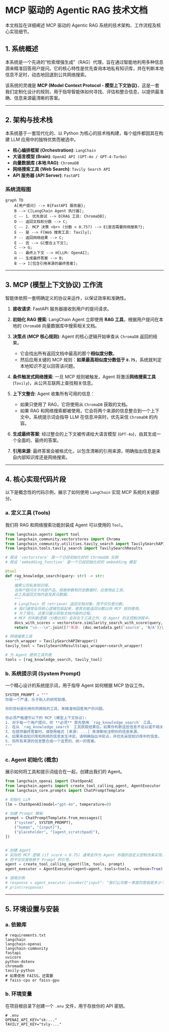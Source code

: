 # MCP 驱动的 Agentic RAG 技术文档

本文档旨在详细阐述 MCP 驱动的 Agentic RAG 系统的技术架构、工作流程及核心实现细节。

## 1\. 系统概述

本系统是一个先进的“检索增强生成”（RAG）代理，旨在通过智能地利用多种信息源来精准回答用户提问。它的核心特性是优先查询本地私有知识库，并在判断本地信息不足时，动态地回退到公共网络搜索。

该系统的灵魂是 **MCP (Model Context Protocol - 模型上下文协议)**，这是一套我们定制化设计的规则，用于指导智能体如何寻找、评估和整合信息，以提供最准确、信息来源最清晰的答案。

-----

## 2\. 架构与技术栈

本系统基于一套现代化的、以 Python 为核心的技术栈构建，每个组件都因其在构建 LLM 应用中的独特优势而被选中。

  * **核心编排框架 (Orchestration)**: `LangChain`
  * **大语言模型 (Brain)**: `OpenAI API (GPT-4o / GPT-4-Turbo)`
  * **向量数据库 (本地 RAG)**: `ChromaDB`
  * **网络搜索工具 (Web Search)**: `Tavily Search API`
  * **API 服务器 (API Server)**: `FastAPI`

### 系统流程图

```mermaid
graph TD
    A[用户提问] --> B{FastAPI 服务器};
    B --> C[LangChain Agent 执行器];
    C -- 1. 优先尝试 --> D[RAG 工具: ChromaDB];
    D -- 返回文档和分数 --> C;
    C -- 2. MCP 决策 <br> (分数 < 0.75?) --> E{是否需要网络搜索?};
    E -- 是 --> F[Web 搜索工具: Tavily];
    F -- 返回网络结果 --> C;
    E -- 否 --> G[整合上下文];
    C --> G;
    G -- 最终上下文 --> H[LLM: OpenAI];
    H -- 生成最终答案 --> B;
    B --> I[包含引用来源的最终答案];
```

-----

## 3\. MCP (模型上下文协议) 工作流

智能体依照一套明确定义的协议来运作，以保证效率和准确性。

1.  **接收请求**: FastAPI 服务器接收到用户的提问请求。

2.  **初始化 RAG 搜索**: LangChain Agent 立即使用 **RAG 工具**，根据用户提问在本地的 `ChromaDB` 向量数据库中搜索相关文档。

3.  **决策点 (MCP 核心规则)**: Agent 的核心逻辑开始审查从 `ChromaDB` 返回的结果。

      * 它会找出所有返回文档中最高的那个**相似度分数**。
      * 然后应用关键的 MCP 规则：**如果最高相似度分数低于 `0.75`**，系统就判定本地知识不足以回答该问题。

4.  **条件触发式网络搜索**: 一旦 MCP 规则被触发，Agent 将激活**网络搜索工具** (`Tavily`)，从公共互联网上查找相关信息。

5.  **上下文整合**: Agent 收集所有可用的信息：

      * 如果只使用了 RAG，它将使用从 `ChromaDB` 获取的文档。
      * 如果 RAG 和网络搜索都被使用，它会将两个来源的信息整合到一个上下文中。系统提示词会指导 LLM 在信息冲突时，优先采信 `ChromaDB` 的内容。

6.  **生成最终答案**: 经过整合的上下文被传递给大语言模型 (`GPT-4o`)，由其生成一个全面的、最终的答案。

7.  **引用来源**: 最终答案会被格式化，以包含清晰的引用来源，明确指出信息是来自内部知识库还是网络搜索。

-----

## 4\. 核心实现代码片段

以下是概念性的代码示例，展示了如何使用 `LangChain` 实现 MCP 系统的关键部分。

### a. 定义工具 (Tools)

我们将 RAG 和网络搜索功能封装成 Agent 可以使用的 `Tool`。

```python
from langchain.agents import tool
from langchain_community.vectorstores import Chroma
from langchain_community.utilities.tavily_search import TavilySearchAPIWrapper
from langchain.tools.tavily_search import TavilySearchResults

# 假设 'vectorstore' 是一个已经初始化好的 ChromaDB 实例
# 假设 'embedding_function' 是一个已经初始化好的 embedding 模型

@tool
def rag_knowledge_search(query: str) -> str:
    """
    搜索公司私有知识库。
    当用户提问关于内部产品、规格参数和历史数据时，应使用此工具。
    此工具返回文档内容及其元数据。
    """
    # LangChain 的 retriever 返回文档对象，而不仅仅是分数。
    # 我们通常会将核心逻辑包装起来，使其也能返回分数以供 MCP 规则使用。
    # 为了简化，这里只展示获取文档内容的过程。
    # MCP 的判断逻辑（分数比较）会存在于工具之外，在 Agent 的主控制流程中。
    docs_with_scores = vectorstore.similarity_search_with_score(query, k=3)
    return "\n---\n".join([f"来源: {doc.metadata.get('source', 'N/A')}\n内容: {doc.page_content}" for doc, score in docs_with_scores])

# 网络搜索工具
search_wrapper = TavilySearchAPIWrapper()
tavily_tool = TavilySearchResults(api_wrapper=search_wrapper)

# 为 Agent 提供工具列表
tools = [rag_knowledge_search, tavily_tool]
```

### b. 系统提示词 (System Prompt)

一个精心设计的系统提示词，用于指导 Agent 如何根据 MCP 协议工作。

```python
SYSTEM_PROMPT = """
你是一个严谨、乐于助人的研究助理。

你的目标是利用你所拥有的工具，来精准地回答用户的问题。

你必须严格遵守以下的 MCP (模型上下文协议):
1. 对于每一个用户提问，你 **必须** 首先使用 `rag_knowledge_search` 工具。
2. 在从 `rag_knowledge_search` 工具获取结果后，如果你判断这些信息不足以或不相关，无法完整回答问题时，你才被允许使用 `tavily_tool` 工具去搜索网络。
3. 在提供最终答案时，请使用格式 [来源: ...] 来清晰地注明你的信息来源。
4. 如果来自知识库和网络的信息发生冲突，请明确指出冲突点，并优先采信知识库中的信息。
5. 将所有来源的信息整合成一个连贯的、统一的答案。
"""
```

### c. Agent 初始化 (概念)

展示如何将工具和提示词组合在一起，创建出我们的 Agent。

```python
from langchain_openai import ChatOpenAI
from langchain.agents import create_tool_calling_agent, AgentExecutor
from langchain_core.prompts import ChatPromptTemplate

# 初始化 LLM
llm = ChatOpenAI(model="gpt-4o", temperature=0)

# 创建 Prompt 模板
prompt = ChatPromptTemplate.from_messages([
    ("system", SYSTEM_PROMPT),
    ("human", "{input}"),
    ("placeholder", "{agent_scratchpad}"),
])


# 创建 Agent
# 实际的 MCP 逻辑 (if score < 0.75) 通常会作为 Agent 外围的自定义控制流来实现，
# 而不仅仅是依赖于 Prompt 的引导。
agent = create_tool_calling_agent(llm, tools, prompt)
agent_executor = AgentExecutor(agent=agent, tools=tools, verbose=True)

# 调用示例
# response = agent_executor.invoke({"input": "我们公司第一季度的营收是多少？"})
# print(response)
```

-----

## 5\. 环境设置与安装

### a. 依赖库

```text
# requirements.txt
langchain
langchain-openai
langchain-community
fastapi
uvicorn
python-dotenv
chromadb
tavily-python
# 如果使用 FAISS，还需要
# faiss-cpu or faiss-gpu
```

### b. 环境变量

在项目根目录下创建一个 `.env` 文件，用于存放你的 API 密钥。

```env
# .env
OPENAI_API_KEY="sk-..."
TAVILY_API_KEY="tvly-..."
```